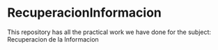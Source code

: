 # RecuperacionInformacion
This repository has all the practical work we have done for the subject: Recuperacion de la Informacion